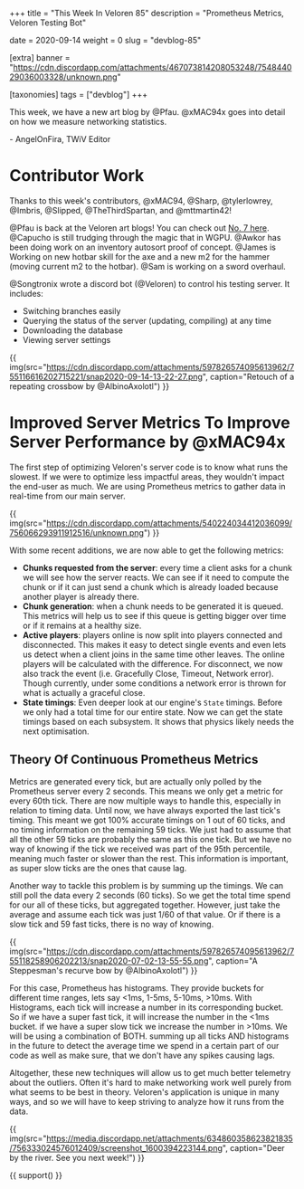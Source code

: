 +++
title = "This Week In Veloren 85"
description = "Prometheus Metrics, Veloren Testing Bot"

date = 2020-09-14
weight = 0
slug = "devblog-85"

[extra]
banner = "https://cdn.discordapp.com/attachments/467073814208053248/754844029036003328/unknown.png"

[taxonomies]
tags = ["devblog"]
+++

This week, we have a new art blog by @Pfau. @xMAC94x goes into detail on how we
measure networking statistics.

\- AngelOnFira, TWiV Editor

# Contributor Work

Thanks to this week's contributors, @xMAC94, @Sharp, @tylerlowrey, @Imbris,
@Slipped, @TheThirdSpartan, and @mttmartin42!

@Pfau is back at the Veloren art blogs! You can check out [No. 7
here](https://www.patreon.com/posts/art-blog-no-7-41635011). @Capucho is still
trudging through the magic that in WGPU. @Awkor has been doing work on an
inventory autosort proof of concept. @James is Working on new hotbar skill for
the axe and a new m2 for the hammer (moving current m2 to the hotbar). @Sam is
working on a sword overhaul.

@Songtronix wrote a discord bot (@Veloren) to control his testing server. It
includes:

- Switching branches easily
- Querying the status of the server (updating, compiling) at any time
- Downloading the database
- Viewing server settings

{{
    img(src="https://cdn.discordapp.com/attachments/597826574095613962/755116616202715221/snap2020-09-14-13-22-27.png",
    caption="Retouch of a repeating crossbow by @AlbinoAxolotl")
}}

# Improved Server Metrics To Improve Server Performance by @xMAC94x

The first step of optimizing Veloren's server code is to know what runs the
slowest. If we were to optimize less impactful areas, they wouldn't impact the
end-user as much. We are using Prometheus metrics to gather data in real-time
from our main server.

{{
    img(src="https://cdn.discordapp.com/attachments/540224034412036099/756066293911912516/unknown.png")
}}

With some recent additions, we are now able to get the following metrics:

- **Chunks requested from the server**: every time a client asks for a chunk we
  will see how the server reacts. We can see if it need to compute the chunk or
  if it can just send a chunk which is already loaded because another player is
  already there.
- **Chunk generation**: when a chunk needs to be generated it is queued. This
  metrics will help us to see if this queue is getting bigger over time or if it
  remains at a healthy size.
- **Active players**: players online is now split into players connected and
  disconnected. This makes it easy to detect single events and even lets us
  detect when a client joins in the same time other leaves. The online players
  will be calculated with the difference. For disconnect, we now also track the
  event (i.e. Gracefully Close, Timeout, Network error). Though currently, under
  some conditions a network error is thrown for what is actually a graceful
  close.
- **State timings**: Even deeper look at our engine's `State` timings. Before we
  only had a total time for our entire state. Now we can get the state timings
  based on each subsystem. It shows that physics likely needs the next
  optimisation.

## Theory Of Continuous Prometheus Metrics

Metrics are generated every tick, but are actually only polled by the Prometheus
server every 2 seconds. This means we only get a metric for every 60th tick.
There are now multiple ways to handle this, especially in relation to timing
data. Until now, we have always exported the last tick's timing. This meant we
got 100% accurate timings on 1 out of 60 ticks, and no timing information on the
remaining 59 ticks. We just had to assume that all the other 59 ticks are
probably the same as this one tick. But we have no way of knowing if the tick we
received was part of the 95th percentile, meaning much faster or slower than the
rest. This information is important, as super slow ticks are the ones that cause
lag.

Another way to tackle this problem is by summing up the timings. We can still
poll the data every 2 seconds (60 ticks). So we get the total time spend for our
all of these ticks, but aggregated together. However, just take the average and
assume each tick was just 1/60 of that value. Or if there is a slow tick and 59
fast ticks, there is no way of knowing.

{{
    img(src="https://cdn.discordapp.com/attachments/597826574095613962/755118258906202213/snap2020-07-02-13-55-55.png",
    caption="A Steppesman's recurve bow by @AlbinoAxolotl")
}}

For this case, Prometheus has histograms. They provide buckets for different
time ranges, lets say <1ms, 1-5ms, 5-10ms, >10ms. With Histograms, each tick
will increase a number in its corresponding bucket. So if we have a super fast
tick, it will increase the number in the <1ms bucket. if we have a super slow
tick we increase the number in >10ms. We will be using a combination of BOTH.
summing up all ticks AND histograms in the future to detect the average time we
spend in a certain part of our code as well as make sure, that we don't have any
spikes causing lags.

Altogether, these new techniques will allow us to get much better telemetry
about the outliers. Often it's hard to make networking work well purely from
what seems to be best in theory. Veloren's application is unique in many ways,
and so we will have to keep striving to analyze how it runs from the data.

{{
    img(src="https://media.discordapp.net/attachments/634860358623821835/756333024576012409/screenshot_1600394223144.png",
    caption="Deer by the river. See you next week!")
}}

{{ support() }}
